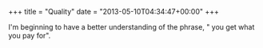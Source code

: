 +++
title = "Quality"
date = "2013-05-10T04:34:47+00:00"
+++

I'm beginning to have a better understanding of the phrase, " you get what you pay for".
			